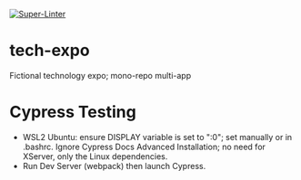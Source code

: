 [![Super-Linter](https://github.com/SStranks/tech-expo/actions/workflows/lint/badge.svg)](https://github.com/marketplace/actions/super-linter)

# tech-expo

Fictional technology expo; mono-repo multi-app

# Cypress Testing

- WSL2 Ubuntu: ensure DISPLAY variable is set to ":0"; set manually or in .bashrc. Ignore Cypress Docs Advanced Installation; no need for XServer, only the Linux dependencies.
- Run Dev Server (webpack) then launch Cypress.
